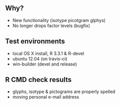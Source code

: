 ## Why?
* New functionality (isotype picotgram glphys)
* No longer drops factor levels (bugfix)

## Test environments
* local OS X install, R 3.3.1 & R-devel
* ubuntu 12.04 (on travis-ci)
* win-builder (devel and release)

## R CMD check results
* glyphs, isotype & pictograms are properly spelled
* moving personal e-mail address